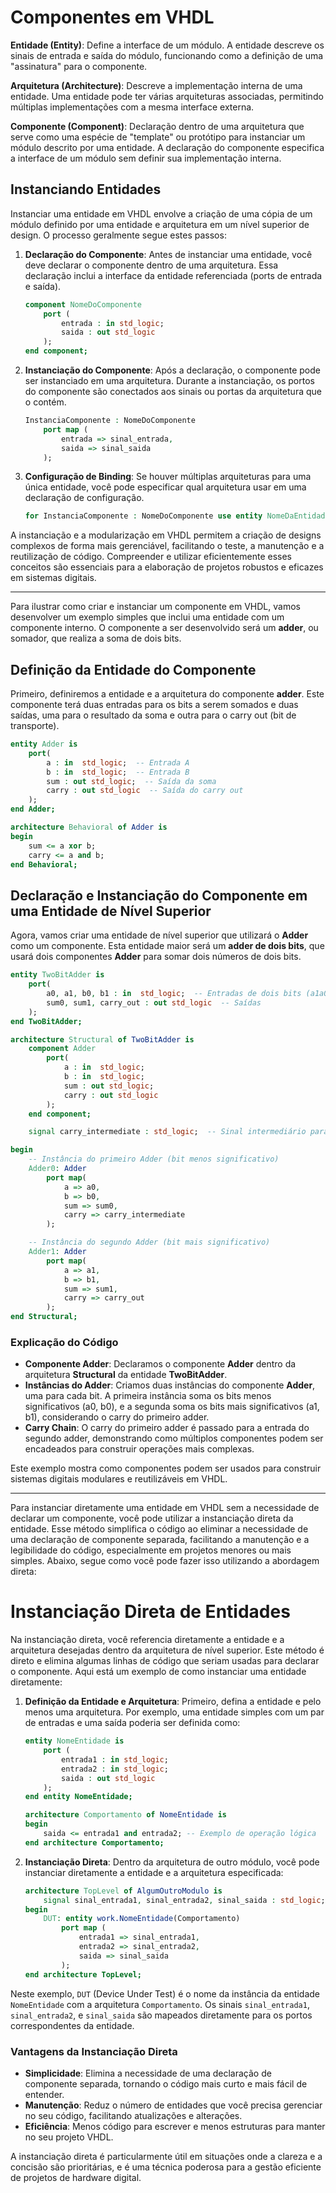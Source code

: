 # Componentes em VHDL

**Entidade (Entity)**: Define a interface de um módulo. A entidade descreve os sinais de entrada e saída do módulo, funcionando como a definição de uma "assinatura" para o componente. 

**Arquitetura (Architecture)**: Descreve a implementação interna de uma entidade. Uma entidade pode ter várias arquiteturas associadas, permitindo múltiplas implementações com a mesma interface externa.

**Componente (Component)**: Declaração dentro de uma arquitetura que serve como uma espécie de "template" ou protótipo para instanciar um módulo descrito por uma entidade. A declaração do componente especifica a interface de um módulo sem definir sua implementação interna.

## Instanciando Entidades

Instanciar uma entidade em VHDL envolve a criação de uma cópia de um módulo definido por uma entidade e arquitetura em um nível superior de design. O processo geralmente segue estes passos:

1. **Declaração do Componente**: Antes de instanciar uma entidade, você deve declarar o componente dentro de uma arquitetura. Essa declaração inclui a interface da entidade referenciada (ports de entrada e saída).

   ```vhdl
   component NomeDoComponente
       port (
           entrada : in std_logic;
           saida : out std_logic
       );
   end component;
   ```

2. **Instanciação do Componente**: Após a declaração, o componente pode ser instanciado em uma arquitetura. Durante a instanciação, os portos do componente são conectados aos sinais ou portas da arquitetura que o contém.

   ```vhdl
   InstanciaComponente : NomeDoComponente
       port map (
           entrada => sinal_entrada,
           saida => sinal_saida
       );
   ```

3. **Configuração de Binding**: Se houver múltiplas arquiteturas para uma única entidade, você pode especificar qual arquitetura usar em uma declaração de configuração.

   ```vhdl
   for InstanciaComponente : NomeDoComponente use entity NomeDaEntidade(NomeDaArquitetura);
   ```

A instanciação e a modularização em VHDL permitem a criação de designs complexos de forma mais gerenciável, facilitando o teste, a manutenção e a reutilização de código. Compreender e utilizar eficientemente esses conceitos são essenciais para a elaboração de projetos robustos e eficazes em sistemas digitais.

---
Para ilustrar como criar e instanciar um componente em VHDL, vamos desenvolver um exemplo simples que inclui uma entidade com um componente interno. O componente a ser desenvolvido será um **adder**, ou somador, que realiza a soma de dois bits.

## Definição da Entidade do Componente

Primeiro, definiremos a entidade e a arquitetura do componente **adder**. Este componente terá duas entradas para os bits a serem somados e duas saídas, uma para o resultado da soma e outra para o carry out (bit de transporte).

```vhdl
entity Adder is
    port(
        a : in  std_logic;  -- Entrada A
        b : in  std_logic;  -- Entrada B
        sum : out std_logic;  -- Saída da soma
        carry : out std_logic  -- Saída do carry out
    );
end Adder;

architecture Behavioral of Adder is
begin
    sum <= a xor b;
    carry <= a and b;
end Behavioral;
```

## Declaração e Instanciação do Componente em uma Entidade de Nível Superior

Agora, vamos criar uma entidade de nível superior que utilizará o **Adder** como um componente. Esta entidade maior será um **adder de dois bits**, que usará dois componentes **Adder** para somar dois números de dois bits.

```vhdl
entity TwoBitAdder is
    port(
        a0, a1, b0, b1 : in  std_logic;  -- Entradas de dois bits (a1a0 e b1b0)
        sum0, sum1, carry_out : out std_logic  -- Saídas
    );
end TwoBitAdder;

architecture Structural of TwoBitAdder is
    component Adder
        port(
            a : in  std_logic;
            b : in  std_logic;
            sum : out std_logic;
            carry : out std_logic
        );
    end component;

    signal carry_intermediate : std_logic;  -- Sinal intermediário para o carry entre os adders

begin
    -- Instância do primeiro Adder (bit menos significativo)
    Adder0: Adder
        port map(
            a => a0,
            b => b0,
            sum => sum0,
            carry => carry_intermediate
        );

    -- Instância do segundo Adder (bit mais significativo)
    Adder1: Adder
        port map(
            a => a1,
            b => b1,
            sum => sum1,
            carry => carry_out
        );
end Structural;
```

### Explicação do Código

- **Componente Adder**: Declaramos o componente **Adder** dentro da arquitetura **Structural** da entidade **TwoBitAdder**.
- **Instâncias do Adder**: Criamos duas instâncias do componente **Adder**, uma para cada bit. A primeira instância soma os bits menos significativos (a0, b0), e a segunda soma os bits mais significativos (a1, b1), considerando o carry do primeiro adder.
- **Carry Chain**: O carry do primeiro adder é passado para a entrada do segundo adder, demonstrando como múltiplos componentes podem ser encadeados para construir operações mais complexas.

Este exemplo mostra como componentes podem ser usados para construir sistemas digitais modulares e reutilizáveis em VHDL.

---
Para instanciar diretamente uma entidade em VHDL sem a necessidade de declarar um componente, você pode utilizar a instanciação direta da entidade. Esse método simplifica o código ao eliminar a necessidade de uma declaração de componente separada, facilitando a manutenção e a legibilidade do código, especialmente em projetos menores ou mais simples. Abaixo, segue como você pode fazer isso utilizando a abordagem direta:

# Instanciação Direta de Entidades

Na instanciação direta, você referencia diretamente a entidade e a arquitetura desejadas dentro da arquitetura de nível superior. Este método é direto e elimina algumas linhas de código que seriam usadas para declarar o componente. Aqui está um exemplo de como instanciar uma entidade diretamente:

1. **Definição da Entidade e Arquitetura**:
   Primeiro, defina a entidade e pelo menos uma arquitetura. Por exemplo, uma entidade simples com um par de entradas e uma saída poderia ser definida como:

   ```vhdl
   entity NomeEntidade is
       port (
           entrada1 : in std_logic;
           entrada2 : in std_logic;
           saida : out std_logic
       );
   end entity NomeEntidade;

   architecture Comportamento of NomeEntidade is
   begin
       saida <= entrada1 and entrada2; -- Exemplo de operação lógica
   end architecture Comportamento;
   ```

2. **Instanciação Direta**:
   Dentro da arquitetura de outro módulo, você pode instanciar diretamente a entidade e a arquitetura especificada:

   ```vhdl
   architecture TopLevel of AlgumOutroModulo is
       signal sinal_entrada1, sinal_entrada2, sinal_saida : std_logic;
   begin
       DUT: entity work.NomeEntidade(Comportamento)
           port map (
               entrada1 => sinal_entrada1,
               entrada2 => sinal_entrada2,
               saida => sinal_saida
           );
   end architecture TopLevel;
   ```

Neste exemplo, `DUT` (Device Under Test) é o nome da instância da entidade `NomeEntidade` com a arquitetura `Comportamento`. Os sinais `sinal_entrada1`, `sinal_entrada2`, e `sinal_saida` são mapeados diretamente para os portos correspondentes da entidade.

### Vantagens da Instanciação Direta

- **Simplicidade**: Elimina a necessidade de uma declaração de componente separada, tornando o código mais curto e mais fácil de entender.
- **Manutenção**: Reduz o número de entidades que você precisa gerenciar no seu código, facilitando atualizações e alterações.
- **Eficiência**: Menos código para escrever e menos estruturas para manter no seu projeto VHDL.

A instanciação direta é particularmente útil em situações onde a clareza e a concisão são prioritárias, e é uma técnica poderosa para a gestão eficiente de projetos de hardware digital.